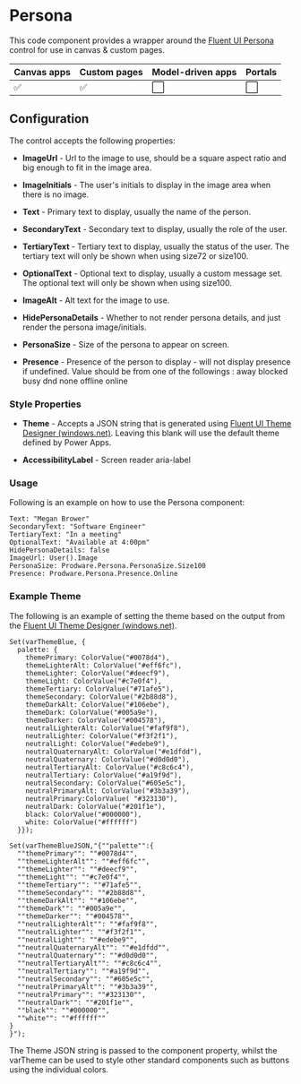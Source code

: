 # Persona

This code component provides a wrapper around the [Fluent UI Persona](https://developer.microsoft.com/en-us/fluentui#/controls/web/persona) control for use in canvas & custom pages.

| Canvas apps | Custom pages | Model-driven apps | Portals |
| ----------- | ------------ | ----------------- | ------- |
| ✅           | ✅            | ⬜                 | ⬜       |

## Configuration

The control accepts the following properties:

- **ImageUrl** - Url to the image to use, should be a square aspect ratio and big enough to fit in the image area.

- **ImageInitials** - The user's initials to display in the image area when there is no image.

- **Text** - Primary text to display, usually the name of the person.

- **SecondaryText** - Secondary text to display, usually the role of the user.

- **TertiaryText** - Tertiary text to display, usually the status of the user. The tertiary text will only be shown when using size72 or size100.

- **OptionalText** - Optional text to display, usually a custom message set. The optional text will only be shown when using size100.

- **ImageAlt** - Alt text for the image to use.

- **HidePersonaDetails** - Whether to not render persona details, and just render the persona image/initials.

- **PersonaSize** - Size of the persona to appear on screen.

- **Presence** - Presence of the person to display - will not display presence if undefined. Value should be from one of the followings :
    away
    blocked
    busy
    dnd
    none
    offline
    online

### Style Properties

- **Theme** - Accepts a JSON string that is generated using [Fluent UI Theme Designer (windows.net)](https://fabricweb.z5.web.core.windows.net/pr-deploy-site/refs/heads/master/theming-designer/). Leaving this blank will use the default theme defined by Power Apps.

- **AccessibilityLabel** - Screen reader aria-label

### Usage

Following is an example on how to use the Persona component:

    Text: "Megan Brower"
    SecondaryText: "Software Engineer"
    TertiaryText: "In a meeting"
    OptionalText: "Available at 4:00pm"
    HidePersonaDetails: false
    ImageUrl: User().Image
    PersonaSize: Prodware.Persona.PersonaSize.Size100
    Presence: Prodware.Persona.Presence.Online
    

### Example Theme

The following is an example of setting the theme based on the output from the [Fluent UI Theme Designer (windows.net)](https://fabricweb.z5.web.core.windows.net/pr-deploy-site/refs/heads/master/theming-designer/).

```Power Fx
Set(varThemeBlue, {
  palette: {
    themePrimary: ColorValue("#0078d4"),
    themeLighterAlt: ColorValue("#eff6fc"),
    themeLighter: ColorValue("#deecf9"),
    themeLight: ColorValue("#c7e0f4"),
    themeTertiary: ColorValue("#71afe5"),
    themeSecondary: ColorValue("#2b88d8"),
    themeDarkAlt: ColorValue("#106ebe"),
    themeDark: ColorValue("#005a9e"),
    themeDarker: ColorValue("#004578"),
    neutralLighterAlt: ColorValue("#faf9f8"),
    neutralLighter: ColorValue("#f3f2f1"),
    neutralLight: ColorValue("#edebe9"),
    neutralQuaternaryAlt: ColorValue("#e1dfdd"),
    neutralQuaternary: ColorValue("#d0d0d0"),
    neutralTertiaryAlt: ColorValue("#c8c6c4"),
    neutralTertiary: ColorValue("#a19f9d"),
    neutralSecondary: ColorValue("#605e5c"),
    neutralPrimaryAlt: ColorValue("#3b3a39"),
    neutralPrimary:ColorValue( "#323130"),
    neutralDark: ColorValue("#201f1e"),
    black: ColorValue("#000000"),
    white: ColorValue("#ffffff")
  }});

Set(varThemeBlueJSON,"{""palette"":{
  ""themePrimary"": ""#0078d4"",
  ""themeLighterAlt"": ""#eff6fc"",
  ""themeLighter"": ""#deecf9"",
  ""themeLight"": ""#c7e0f4"",
  ""themeTertiary"": ""#71afe5"",
  ""themeSecondary"": ""#2b88d8"",
  ""themeDarkAlt"": ""#106ebe"",
  ""themeDark"": ""#005a9e"",
  ""themeDarker"": ""#004578"",
  ""neutralLighterAlt"": ""#faf9f8"",
  ""neutralLighter"": ""#f3f2f1"",
  ""neutralLight"": ""#edebe9"",
  ""neutralQuaternaryAlt"": ""#e1dfdd"",
  ""neutralQuaternary"": ""#d0d0d0"",
  ""neutralTertiaryAlt"": ""#c8c6c4"",
  ""neutralTertiary"": ""#a19f9d"",
  ""neutralSecondary"": ""#605e5c"",
  ""neutralPrimaryAlt"": ""#3b3a39"",
  ""neutralPrimary"": ""#323130"",
  ""neutralDark"": ""#201f1e"",
  ""black"": ""#000000"",
  ""white"": ""#ffffff""
}
}");
```

The Theme JSON string is passed to the component property, whilst the varTheme can be used to style other standard components such as buttons using the individual colors.



